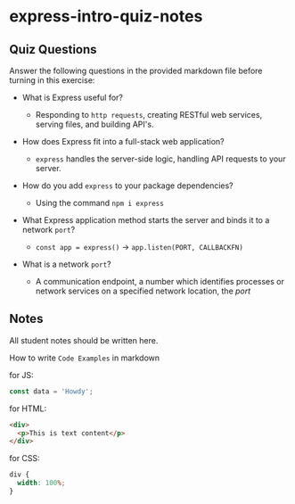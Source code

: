 # express-intro-quiz-notes

## Quiz Questions

Answer the following questions in the provided markdown file before turning in this exercise:

- What is Express useful for?

  - Responding to `http requests`, creating RESTful web services, serving files, and building API's.

- How does Express fit into a full-stack web application?

  - `express` handles the server-side logic, handling API requests to your server.

- How do you add `express` to your package dependencies?

  - Using the command `npm i express`

- What Express application method starts the server and binds it to a network `port`?

  - `const app = express()` -> `app.listen(PORT, CALLBACKFN)`

- What is a network `port`?

  - A communication endpoint, a number which identifies processes or network services on a specified network location, the _port_

## Notes

All student notes should be written here.

How to write `Code Examples` in markdown

for JS:

```javascript
const data = 'Howdy';
```

for HTML:

```html
<div>
  <p>This is text content</p>
</div>
```

for CSS:

```css
div {
  width: 100%;
}
```
